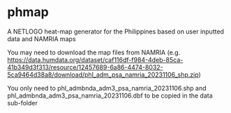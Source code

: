 # phmap
A NETLOGO heat-map generator for the Philippines based on user inputted data and NAMRIA maps

You may need to download the map files from NAMRIA (e.g. https://data.humdata.org/dataset/caf116df-f984-4deb-85ca-41b349d3f313/resource/12457689-6a86-4474-8032-5ca9464d38a8/download/phl_adm_psa_namria_20231106_shp.zip)

You only need to phl_admbnda_adm3_psa_namria_20231106.shp and phl_admbnda_adm3_psa_namria_20231106.dbf to be copied in the data sub-folder
